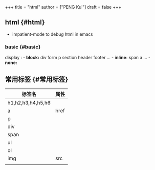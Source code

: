 +++
title = "html"
author = ["PENG Kui"]
draft = false
+++

## html {#html}

-   impatient-mode to debug html in emacs


### basic {#basic}

display
: -   **block:** div form p section header footer ...
    -   **inline:** span a ...
    -   **none:**


## 常用标签 {#常用标签}

| 标签名            | 属性 |
|----------------|----|
| h1,h2,h3,h4,h5,h6 |      |
| a                 | href |
| p                 |      |
| div               |      |
| span              |      |
| ul                |      |
| ol                |      |
| img               | src  |
|                   |      |
